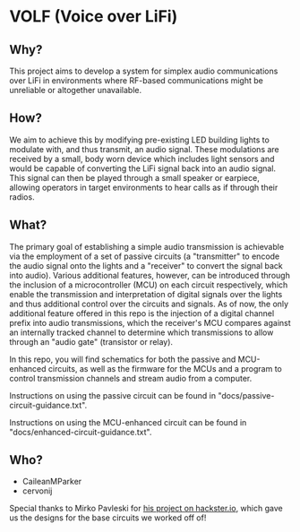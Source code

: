 # VOLF (Voice over LiFi)

## Why?
This project aims to develop a system for simplex audio communications over LiFi in environments where RF-based communications might be unreliable or altogether unavailable.

## How?
We aim to achieve this by modifying pre-existing LED building lights to modulate with, and thus transmit, an audio signal. These modulations are received by a small, body worn device which includes light sensors and would be capable of converting the LiFi signal back into an audio signal. This signal can then be played through a small speaker or earpiece, allowing operators in target environments to hear calls as if through their radios.​

## What?
The primary goal of establishing a simple audio transmission is achievable via the employment of a set of passive circuits (a "transmitter" to encode the audio signal onto the lights and a "receiver" to convert the signal back into audio). Various additional features, however, can be introduced through the inclusion of a microcontroller (MCU) on each circuit respectively, which enable the transmission and interpretation of digital signals over the lights and thus additional control over the circuits and signals. As of now, the only additional feature offered in this repo is the injection of a digital channel prefix into audio transmissions, which the receiver's MCU compares against an internally tracked channel to determine which transmissions to allow through an "audio gate" (transistor or relay)​.

In this repo, you will find schematics for both the passive and MCU-enhanced circuits, as well as the firmware for the MCUs and a program to control transmission channels and stream audio from a computer.

Instructions on using the passive circuit can be found in "docs/passive-circuit-guidance.txt".

Instructions on using the MCU-enhanced circuit can be found in "docs/enhanced-circuit-guidance.txt".

## Who?
- CaileanMParker
- cervonij

Special thanks to Mirko Pavleski for [his project on hackster.io](https://www.hackster.io/mircemk/transferring-data-using-a-led-and-solar-cell-ef8828), which gave us the designs for the base circuits we worked off of!
